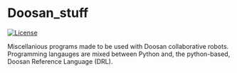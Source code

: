 # Doosan_stuff

[![License](https://img.shields.io/github/license/Danevolent/Doosan_stuff?color=blue)](https://en.wikipedia.org/wiki/MIT_License)

Miscellanious programs made to be used with Doosan collaborative robots.
Programming langauges are mixed between Python and, the python-based, Doosan Reference Language (DRL).
